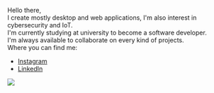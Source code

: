 Hello there, 
<br>
I create mostly desktop and web applications, I'm also interest in cybersecurity and IoT.
<br>
I'm currently studying at university to become a software developer.
<br>
I'm always available to collaborate on every kind of projects.
<br>
Where you can find me:
- [Instagram](https://www.instagram.com/ivangiubilei/)
- [LinkedIn](https://www.linkedin.com/in/ivan-giubilei-6b317619b/)

<img align="center" src="https://github-readme-stats.vercel.app/api/top-langs/?username=Kawa-git&theme=radical" />


<!---
Kawa-git/Kawa-git is a ✨ special ✨ repository because its `README.md` (this file) appears on your GitHub profile.
You can click the Preview link to take a look at your changes.
--->
